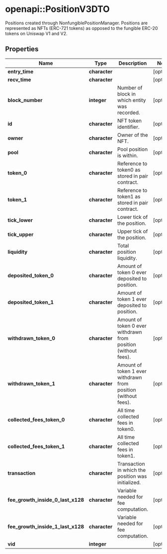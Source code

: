 # openapi::PositionV3DTO

Positions created through NonfungiblePositionManager. Positions are represented as NFTs (ERC-721 tokens) as opposed to the fungible ERC-20 tokens on Uniswap V1 and V2.

## Properties
Name | Type | Description | Notes
------------ | ------------- | ------------- | -------------
**entry_time** | **character** |  | [optional] 
**recv_time** | **character** |  | [optional] 
**block_number** | **integer** | Number of block in which entity was recorded. | [optional] 
**id** | **character** | NFT token identifier. | [optional] 
**owner** | **character** | Owner of the NFT. | [optional] 
**pool** | **character** | Pool position is within. | [optional] 
**token_0** | **character** | Reference to token0 as stored in pair contract. | [optional] 
**token_1** | **character** | Reference to token1 as stored in pair contract. | [optional] 
**tick_lower** | **character** | Lower tick of the position. | [optional] 
**tick_upper** | **character** | Upper tick of the position. | [optional] 
**liquidity** | **character** | Total position liquidity. | [optional] 
**deposited_token_0** | **character** | Amount of token 0 ever deposited to position. | [optional] 
**deposited_token_1** | **character** | Amount of token 1 ever deposited to position. | [optional] 
**withdrawn_token_0** | **character** | Amount of token 0 ever withdrawn from position (without fees). | [optional] 
**withdrawn_token_1** | **character** | Amount of token 1 ever withdrawn from position (without fees). | [optional] 
**collected_fees_token_0** | **character** | All time collected fees in token0. | [optional] 
**collected_fees_token_1** | **character** | All time collected fees in token1. | [optional] 
**transaction** | **character** | Transaction in which the position was initialized. | [optional] 
**fee_growth_inside_0_last_x128** | **character** | Variable needed for fee computation. | [optional] 
**fee_growth_inside_1_last_x128** | **character** | Variable needed for fee computation. | [optional] 
**vid** | **integer** |  | [optional] 


